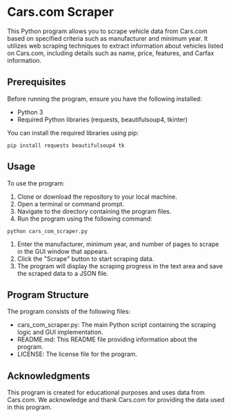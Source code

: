 # Cars.com Scraper

This Python program allows you to scrape vehicle data from Cars.com based on specified criteria such as manufacturer and minimum year. It utilizes web scraping techniques to extract information about vehicles listed on Cars.com, including details such as name, price, features, and Carfax information.
## Prerequisites

Before running the program, ensure you have the following installed:

- Python 3
- Required Python libraries (requests, beautifulsoup4, tkinter)

You can install the required libraries using pip:

```pip install requests beautifulsoup4 tk```

## Usage

To use the program:

1. Clone or download the repository to your local machine.
2. Open a terminal or command prompt.
3. Navigate to the directory containing the program files.
4. Run the program using the following command:

```python cars_com_scraper.py```

1. Enter the manufacturer, minimum year, and number of pages to scrape in the GUI window that appears.
2. Click the "Scrape" button to start scraping data.
3. The program will display the scraping progress in the text area and save the scraped data to a JSON file.

## Program Structure

The program consists of the following files:

- cars_com_scraper.py: The main Python script containing the scraping logic and GUI implementation.
- README.md: This README file providing information about the program.
- LICENSE: The license file for the program.

## Acknowledgments

This program is created for educational purposes and uses data from Cars.com. We acknowledge and thank Cars.com for providing the data used in this program.
